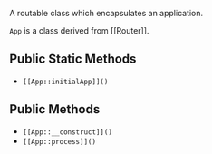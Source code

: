 A routable class which encapsulates an application.

`App` is a class derived from [[Router]].

## Public Static Methods

* `[[App::initialApp]]()`

## Public Methods

* `[[App::__construct]]()`
* `[[App::process]]()`

